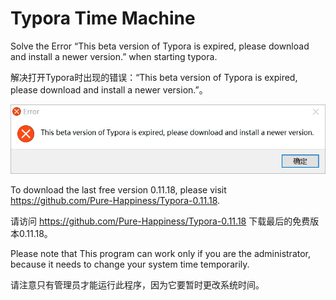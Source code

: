 # Typora Time Machine

Solve the Error “This beta version of Typora is expired, please download and install a newer version.” when starting typora.

解决打开Typora时出现的错误：“This beta version of Typora is expired, please download and install a newer version.”。

![Typora Error](https://raw.githubusercontent.com/Pure-Happiness/Typora-Time-Machine/main/Typora%20Error.png)

To download the last free version 0.11.18, please visit https://github.com/Pure-Happiness/Typora-0.11.18.

请访问 https://github.com/Pure-Happiness/Typora-0.11.18 下载最后的免费版本0.11.18。

Please note that This program can work only if you are the administrator, because it needs to change your system time temporarily.

请注意只有管理员才能运行此程序，因为它要暂时更改系统时间。
